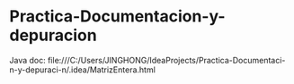 # Practica-Documentacion-y-depuracion
Java doc: file:///C:/Users/JINGHONG/IdeaProjects/Practica-Documentaci-n-y-depuraci-n/.idea/MatrizEntera.html
